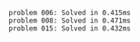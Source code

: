     problem 006: Solved in 0.415ms
    problem 008: Solved in 0.471ms
    problem 015: Solved in 0.432ms

